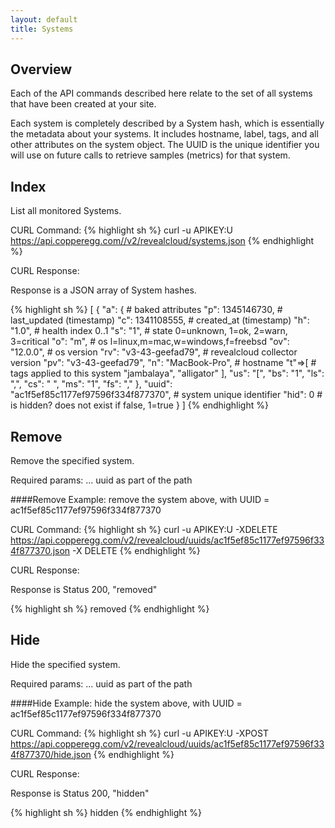 ```yaml
---
layout: default
title: Systems
---
```



Overview
--------

Each of the API commands described here relate to the set of all systems that have been created at your site.

Each system is completely described by a System hash, which is essentially the metadata about your systems. It includes hostname, label, tags, and all other attributes on the system object. The UUID is the unique identifier you will use on future calls to retrieve samples (metrics) for that system.

Index
-----
List all monitored Systems.

CURL Command:
{% highlight sh %}
curl -u APIKEY:U https://api.copperegg.com//v2/revealcloud/systems.json
{% endhighlight %}

CURL Response:

Response is a JSON array of System hashes.

{% highlight sh %}
[
  {
    "a": {                      # baked attributes
      "p": 1345146730,          # last_updated (timestamp)
      "c": 1341108555,          # created_at (timestamp)
      "h": "1.0",               # health index 0..1
      "s": "1",                 # state 0=unknown, 1=ok, 2=warn, 3=critical
      "o": "m",                 # os  l=linux,m=mac,w=windows,f=freebsd
      "ov": "12.0.0",           # os version
      "rv": "v3-43-geefad79",   # revealcloud collector version
      "pv": "v3-43-geefad79",
      "n": "MacBook-Pro",       # hostname
      "t"=>[                    # tags applied to this system
        "jambalaya",
        "alligator"
      ],
      "us": "[",
      "bs": "1",
      "ls": ",",
      "cs": " ",
      "ms": "1",
      "fs": ","
    },
    "uuid": "ac1f5ef85c1177ef97596f334f877370",   # system unique identifier
    "hid": 0                      # is hidden? does not exist if false, 1=true
  }
]
{% endhighlight %}


Remove
-------
Remove the specified system.

Required params:  ... uuid as part of the path

####Remove Example: remove the system above, with UUID = ac1f5ef85c1177ef97596f334f877370

CURL Command:
{% highlight sh %}
curl  -u APIKEY:U -XDELETE  https://api.copperegg.com/v2/revealcloud/uuids/ac1f5ef85c1177ef97596f334f877370.json -X DELETE
{% endhighlight %}

CURL Response:

Response is Status 200, "removed"

{% highlight sh %}
removed
{% endhighlight %}


Hide
-------
Hide the specified system.

Required params:  ... uuid as part of the path

####Hide Example: hide the system above, with UUID = ac1f5ef85c1177ef97596f334f877370

CURL Command:
{% highlight sh %}
curl  -u APIKEY:U -XPOST  https://api.copperegg.com/v2/revealcloud/uuids/ac1f5ef85c1177ef97596f334f877370/hide.json
{% endhighlight %}

CURL Response:

Response is Status 200, "hidden"

{% highlight sh %}
hidden
{% endhighlight %}







